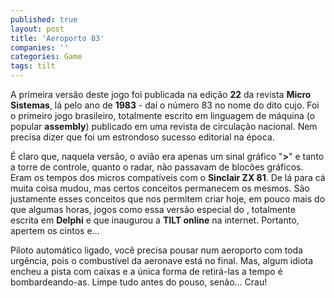 ```yaml
---
published: true
layout: post
title: 'Aeroporto 83'
companies: ''
categories: Game
tags: tilt
---
```

A primeira vers&atilde;o deste jogo foi publicada na edi&ccedil;&atilde;o <b>22</b> da revista <b>Micro Sistemas</b>, l&aacute; pelo ano de <b>1983</b> - da&iacute; o n&uacute;mero 83 no nome do dito cujo. Foi o primeiro jogo brasileiro, totalmente escrito em linguagem de m&aacute;quina (o popular <b>assembly</b>) publicado em uma revista de circula&ccedil;&atilde;o nacional. Nem precisa dizer que foi um estrondoso sucesso editorial na &eacute;poca.




&Eacute; claro que, naquela vers&atilde;o, o avi&atilde;o era apenas um sinal gr&aacute;fico &quot;<b>&gt;</b>&quot; e tanto a torre de controle, quanto o radar, n&atilde;o passavam de bloc&otilde;es gr&aacute;ficos. Eram os tempos dos micros compat&iacute;veis com o <b>Sinclair ZX 81</b>. De l&aacute; para c&aacute; muita coisa mudou, mas certos conceitos permanecem os mesmos. S&atilde;o justamente esses conceitos que nos permitem criar hoje, em pouco mais do que algumas horas, jogos como essa vers&atilde;o especial do , totalmente escrita em <b>Delphi</b> e que inaugurou a <b>TILT online</b> na internet. Portanto, apertem os cintos e...




Piloto autom&aacute;tico ligado, voc&ecirc; precisa pousar num aeroporto com toda urg&ecirc;ncia, pois o combust&iacute;vel da aeronave est&aacute; no final. Mas, algum idiota encheu a pista com caixas e a &uacute;nica forma de retir&aacute;-las a tempo &eacute; bombardeando-as. Limpe tudo antes do pouso, sen&atilde;o... Crau!